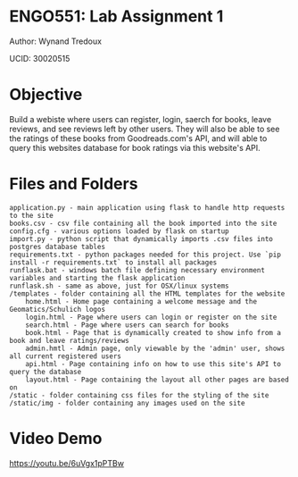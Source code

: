 # ENGO551: Lab Assignment 1
Author: Wynand Tredoux

UCID: 30020515

# Objective
Build a webiste where users can register, login, saerch for books, leave reviews, and see reviews left by other users. They will also be able to see the ratings of these books from Goodreads.com's API, and will able to query this websites database for book ratings via this website's API.

# Files and Folders
	application.py - main application using flask to handle http requests to the site
	books.csv - csv file containing all the book imported into the site
	config.cfg - various options loaded by flask on startup
	import.py - python script that dynamically imports .csv files into postgres database tables
	requirements.txt - python packages needed for this project. Use `pip install -r requirements.txt` to install all packages
	runflask.bat - windows batch file defining necessary environment variables and starting the flask application
	runflask.sh - same as above, just for OSX/linux systems
	/templates - folder containing all the HTML templates for the website
		home.html - Home page containing a welcome message and the Geomatics/Schulich logos
		login.html - Page where users can login or register on the site
		search.html - Page where users can search for books
		book.html - Page that is dynamically created to show info from a book and leave ratings/reviews
		admin.hmtl - Admin page, only viewable by the 'admin' user, shows all current registered users
		api.html - Page containing info on how to use this site's API to query the database
		layout.html - Page containing the layout all other pages are based on
	/static - folder containing css files for the styling of the site
	/static/img - folder containing any images used on the site

# Video Demo
https://youtu.be/6uVgx1pPTBw